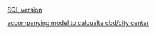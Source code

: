 [SQL version](distDirFromPointSQL.model3)

[accompanying model to calcualte cbd/city center](createCBD.model3)
